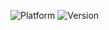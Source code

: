 ![Platform](https://img.shields.io/badge/Platform-Android-Sucess)
![Version](https://img.shields.io/badge/Version-α_2.0.0-success) 
